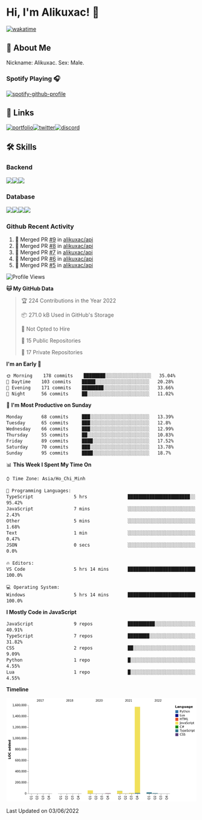 # Hi, I'm Alikuxac! 👋
[![wakatime](https://wakatime.com/badge/user/f351a39f-05c3-4440-84c7-6444ba23d95e.svg)](https://wakatime.com/@alikuxac)
## 🚀 About Me
Nickname: Alikuxac.
Sex: Male.

### Spotify Playing 🎧
[![spotify-github-profile](https://spotify-github-profile.vercel.app/api/view?uid=1ug46od67cxvdqjx4zr7l33i4&cover_image=true&theme=natemoo-re&bar_color=53b14f&bar_color_cover=false)](https://open.spotify.com/user/1ug46od67cxvdqjx4zr7l33i4)

## 🔗 Links
[![portfolio][portfolio-badge]][website-link][![twitter][twitter-badge]][twitter-link][![discord][discord-badge]][discord-link]

## 🛠 Skills
<!---### Frontend--->

### Backend
[![](https://img.shields.io/badge/C%23-239120?style=for-the-badge&logo=c-sharp&logoColor=white)]()[![](https://img.shields.io/badge/JavaScript-F7DF1E?style=for-the-badge&logo=javascript&logoColor=black)]()[![](https://img.shields.io/badge/TypeScript-007ACC?style=for-the-badge&logo=typescript&logoColor=white)]()
### Database
[![](https://img.shields.io/badge/MySQL-00000F?style=for-the-badge&logo=mysql&logoColor=white)]()[![](https://img.shields.io/badge/MongoDB-4EA94B?style=for-the-badge&logo=mongodb&logoColor=white)]()[![](https://img.shields.io/badge/PostgreSQL-316192?style=for-the-badge&logo=postgresql&logoColor=white)]()[![](https://img.shields.io/badge/Redis-D82C20?style=for-the-badge&logo=RedislogoColor=white)]()
<!---### Tools--->

<!---### Framework--->

### Github Recent Activity
<!--START_SECTION:activity-->
1. 🎉 Merged PR [#9](https://github.com/alikuxac/api/pull/9) in [alikuxac/api](https://github.com/alikuxac/api)
2. 🎉 Merged PR [#8](https://github.com/alikuxac/api/pull/8) in [alikuxac/api](https://github.com/alikuxac/api)
3. 🎉 Merged PR [#7](https://github.com/alikuxac/api/pull/7) in [alikuxac/api](https://github.com/alikuxac/api)
4. 🎉 Merged PR [#6](https://github.com/alikuxac/api/pull/6) in [alikuxac/api](https://github.com/alikuxac/api)
5. 🎉 Merged PR [#5](https://github.com/alikuxac/api/pull/5) in [alikuxac/api](https://github.com/alikuxac/api)
<!--END_SECTION:activity-->

<!--START_SECTION:waka-->
![Profile Views](http://img.shields.io/badge/Profile%20Views-1-blue)

**🐱 My GitHub Data** 

> 🏆 224 Contributions in the Year 2022
 > 
> 📦 271.0 kB Used in GitHub's Storage 
 > 
> 🚫 Not Opted to Hire
 > 
> 📜 15 Public Repositories 
 > 
> 🔑 17 Private Repositories  
 > 
**I'm an Early 🐤** 

```text
🌞 Morning    178 commits    ████████░░░░░░░░░░░░░░░░░   35.04% 
🌆 Daytime    103 commits    █████░░░░░░░░░░░░░░░░░░░░   20.28% 
🌃 Evening    171 commits    ████████░░░░░░░░░░░░░░░░░   33.66% 
🌙 Night      56 commits     ██░░░░░░░░░░░░░░░░░░░░░░░   11.02%

```
📅 **I'm Most Productive on Sunday** 

```text
Monday       68 commits     ███░░░░░░░░░░░░░░░░░░░░░░   13.39% 
Tuesday      65 commits     ███░░░░░░░░░░░░░░░░░░░░░░   12.8% 
Wednesday    66 commits     ███░░░░░░░░░░░░░░░░░░░░░░   12.99% 
Thursday     55 commits     ██░░░░░░░░░░░░░░░░░░░░░░░   10.83% 
Friday       89 commits     ████░░░░░░░░░░░░░░░░░░░░░   17.52% 
Saturday     70 commits     ███░░░░░░░░░░░░░░░░░░░░░░   13.78% 
Sunday       95 commits     ████░░░░░░░░░░░░░░░░░░░░░   18.7%

```


📊 **This Week I Spent My Time On** 

```text
⌚︎ Time Zone: Asia/Ho_Chi_Minh

💬 Programming Languages: 
TypeScript               5 hrs               ███████████████████████░░   95.42% 
JavaScript               7 mins              ░░░░░░░░░░░░░░░░░░░░░░░░░   2.43% 
Other                    5 mins              ░░░░░░░░░░░░░░░░░░░░░░░░░   1.68% 
Text                     1 min               ░░░░░░░░░░░░░░░░░░░░░░░░░   0.47% 
JSON                     0 secs              ░░░░░░░░░░░░░░░░░░░░░░░░░   0.0%

🔥 Editors: 
VS Code                  5 hrs 14 mins       █████████████████████████   100.0%

💻 Operating System: 
Windows                  5 hrs 14 mins       █████████████████████████   100.0%

```

**I Mostly Code in JavaScript** 

```text
JavaScript               9 repos             ██████████░░░░░░░░░░░░░░░   40.91% 
TypeScript               7 repos             ████████░░░░░░░░░░░░░░░░░   31.82% 
CSS                      2 repos             ██░░░░░░░░░░░░░░░░░░░░░░░   9.09% 
Python                   1 repo              █░░░░░░░░░░░░░░░░░░░░░░░░   4.55% 
Lua                      1 repo              █░░░░░░░░░░░░░░░░░░░░░░░░   4.55%

```


**Timeline**

![Chart not found](https://raw.githubusercontent.com/alikuxac/alikuxac/master/charts/bar_graph.png) 


 Last Updated on 03/06/2022
<!--END_SECTION:waka-->

<!--- Link definition --->
[website-link]: https://alikuxac.xyz/
[twitter-link]: https://twitter.com/alikuxac
[discord-link]: https://discord.gg/8yfv46W
[kofi-link]: https://ko-fi.com/alikuxac
[Facebook]: https://www.facebook.com/anikuxac

[Instagram]: https://www.instagram.com/alikuxac/

<!--- Badgee Imag --->
[portfolio-badge]: https://img.shields.io/badge/my_portfolio-000?style=for-the-badge&logo=ko-fi&logoColor=white
[twitter-badge]: https://img.shields.io/badge/twitter-1DA1F2?style=for-the-badge&logo=twitter&logoColor=white
[discord-badge]: https://img.shields.io/badge/Discord-7289DA?style=for-the-badge&logo=discord&logoColor=white
